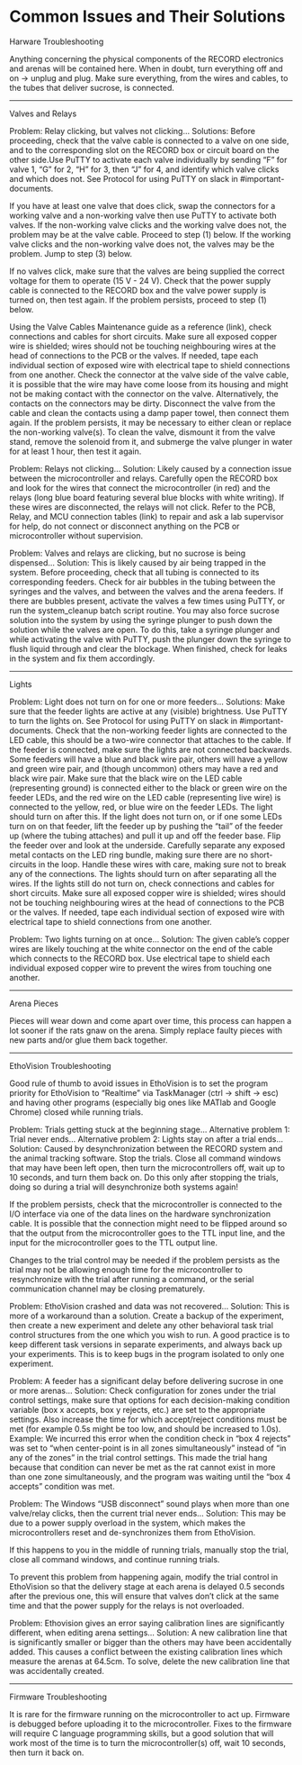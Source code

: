 # Common Issues and Their Solutions

Harware Troubleshooting

Anything concerning the physical components of the RECORD electronics and arenas will be contained here. When in doubt, turn everything off and on → unplug and plug. Make sure everything, from the wires and cables, to the tubes that deliver sucrose, is connected.
__________________________________

Valves and Relays

Problem: Relay clicking, but valves not clicking…
Solutions: Before proceeding, check that the valve cable is connected to a valve on one side, and to the corresponding slot on the RECORD box or circuit board on the other side.Use PuTTY to activate each valve individually by sending “F” for valve 1, “G” for 2, “H” for 3, then “J” for 4, and identify which valve clicks and which does not. See Protocol for using PuTTY on slack in #important-documents.

If you have at least one valve that does click, swap the connectors for a working valve and a non-working valve then use PuTTY to activate both valves.
If the non-working valve clicks and the working valve does not, the problem may be at the valve cable. Proceed to step (1) below.
If the working valve clicks and the non-working valve does not, the valves may be the problem. Jump to step (3) below.

If no valves click, make sure that the valves are being supplied the correct voltage for them to operate (15 V - 24 V). Check that the power supply cable is connected to the RECORD box and the valve power supply is turned on, then test again. If the problem persists, proceed to step (1) below.

Using the Valve Cables Maintenance guide as a reference (link), check connections and cables for short circuits. Make sure all exposed copper wire is shielded; wires should not be touching neighbouring wires at the head of connections to the PCB or the valves. If needed, tape each individual section of exposed wire with electrical tape to shield connections from one another.
Check the connector at the valve side of the valve cable, it is possible that the wire may have come loose from its housing and might not be making contact with the connector on the valve. Alternatively, the contacts on the connectors may be dirty. Disconnect the valve from the cable and clean the contacts using a damp paper towel, then connect them again.
If the problem persists, it may be necessary to either clean or replace the non-working valve(s). To clean the valve, dismount it from the valve stand, remove the solenoid from it, and submerge the valve plunger in water for at least 1 hour, then test it again.

Problem: Relays not clicking…
Solution: Likely caused by a connection issue between the microcontroller and relays. Carefully open the RECORD box and look for the wires that connect the microcontroller (in red) and the relays (long blue board featuring several blue blocks with white writing). If these wires are disconnected, the relays will not click. Refer to the PCB, Relay, and MCU connection tables (link) to repair and ask a lab supervisor for help, do not connect or disconnect anything on the PCB or microcontroller without supervision.

Problem: Valves and relays are clicking, but no sucrose is being dispensed…
Solution: This is likely caused by air being trapped in the system. Before proceeding, check that all tubing is connected to its corresponding feeders. Check for air bubbles in the tubing between the syringes and the valves, and between the valves and the arena feeders. If there are bubbles present, activate the valves a few times using PuTTY, or run the system_cleanup batch script routine. You may also force sucrose solution into the system by using the syringe plunger to push down the solution while the valves are open. To do this, take a syringe plunger and while activating the valve with PuTTY, push the plunger down the syringe to flush liquid through and clear the blockage. When finished, check for leaks in the system and fix them accordingly.

__________________________________

Lights

Problem: Light does not turn on for one or more feeders...
Solutions:
Make sure that the feeder lights are active at any (visible) brightness. Use PuTTY to turn the lights on. See Protocol for using PuTTY on slack in #important-documents.
Check that the non-working feeder lights are connected to the LED cable, this should be a two-wire connector that attaches to the cable. If the feeder is connected, make sure the lights are not connected backwards. Some feeders will have a blue and black wire pair, others will have a yellow and green wire pair, and (though uncommon) others may have a red and black wire pair. Make sure that the black wire on the LED cable (representing ground) is connected either to the black or green wire on the feeder LEDs, and the red wire on the LED cable (representing live wire) is connected to the yellow, red, or blue wire on the feeder LEDs. The light should turn on after this.
If the light does not turn on, or if one some LEDs turn on on that feeder, lift the feeder up by pushing the “tail” of the feeder up (where the tubing attaches) and pull it up and off the feeder base. Flip the feeder over and look at the underside. Carefully separate any exposed metal contacts on the LED ring bundle, making sure there are no short-circuits in the loop. Handle these wires with care, making sure not to break any of the connections. The lights should turn on after separating all the wires.
If the lights still do not turn on, check connections and cables for short circuits. Make sure all exposed copper wire is shielded; wires should not be touching neighbouring wires at the head of connections to the PCB or the valves. If needed, tape each individual section of exposed wire with electrical tape to shield connections from one another.

Problem: Two lights turning on at once…
Solution: The given cable’s copper wires are likely touching at the white connector on the end of the cable which connects to the RECORD box. Use electrical tape to shield each individual exposed copper wire to prevent the wires from touching one another.

__________________________________

Arena Pieces

Pieces will wear down and come apart over time, this process can happen a lot sooner if the rats gnaw on the arena. Simply replace faulty pieces with new parts and/or glue them back together. 

__________________________________

EthoVision Troubleshooting

Good rule of thumb to avoid issues in EthoVision is to set the program priority for EthoVision to “Realtime” via TaskManager (ctrl → shift → esc) and having other programs (especially big ones like MATlab and Google Chrome) closed while running trials.

Problem: Trials getting stuck at the beginning stage...
Alternative problem 1: Trial never ends…
Alternative problem 2: Lights stay on after a trial ends…
Solution: Caused by desynchronization between the RECORD system and the animal tracking software. Stop the trials. Close all command windows that may have been left open, then turn the microcontrollers off, wait up to 10 seconds, and turn them back on. Do this only after stopping the trials, doing so during a trial will desynchronize both systems again!

If the problem persists, check that the microcontroller is connected to the I/O interface via one of the data lines on the hardware synchronization cable. It is possible that the connection might need to be flipped around so that the output from the microcontroller goes to the TTL input line, and the input for the microcontroller goes to the TTL output line.

Changes to the trial control may be needed if the problem persists as the trial may not be allowing enough time for the microcontroller to resynchronize with the trial after running a command, or the serial communication channel may be closing prematurely.

Problem: EthoVision crashed and data was not recovered… 
Solution: This is more of a workaround than a solution. Create a backup of the experiment, then create a new experiment and delete any other behavioral task trial control structures from the one which you wish to run. A good practice is to keep different task versions in separate experiments, and always back up your experiments. This is to keep bugs in the program isolated to only one experiment.

Problem: A feeder has a significant delay before delivering sucrose in one or more arenas…
Solution: Check configuration for zones under the trial control settings, make sure that options for each decision-making condition variable (box x accepts, box y rejects, etc.) are set to the appropriate settings. Also increase the time for which accept/reject conditions must be met (for example 0.5s might be too low, and should be increased to 1.0s).
Example: We incurred this error when the condition check in “box 4 rejects” was set to “when center-point is in all zones simultaneously” instead of “in any of the zones” in the trial control settings. This made the trial hang because that condition can never be met as the rat cannot exist in more than one zone simultaneously, and the program was waiting until the “box 4 accepts” condition was met.

Problem: The Windows “USB disconnect” sound plays when more than one valve/relay clicks, then the current trial never ends…
Solution: This may be due to a power supply overload in the system, which makes the microcontrollers reset and de-synchronizes them from EthoVision.

If this happens to you in the middle of running trials, manually stop the trial, close all command windows, and continue running trials. 

To prevent this problem from happening again, modify the trial control in EthoVision so that the delivery stage at each arena is delayed 0.5 seconds after the previous one, this will ensure that valves don’t click at the same time and that the power supply for the relays is not overloaded. 

Problem: Ethovision gives an error saying calibration lines are significantly different, when editing arena settings… 
Solution: A new calibration line that is significantly smaller  or bigger than the others may have been accidentally added. This causes a conflict between the existing calibration lines which measure the arenas at 64.5cm. To solve, delete the new calibration line that was accidentally created.

__________________________________

Firmware Troubleshooting

It is rare for the firmware running on the microcontroller to act up. Firmware is debugged before uploading it to the microcontroller. Fixes to the firmware will require C language programming skills, but a good solution that will work most of the time is to turn the microcontroller(s) off, wait 10 seconds, then turn it back on.
